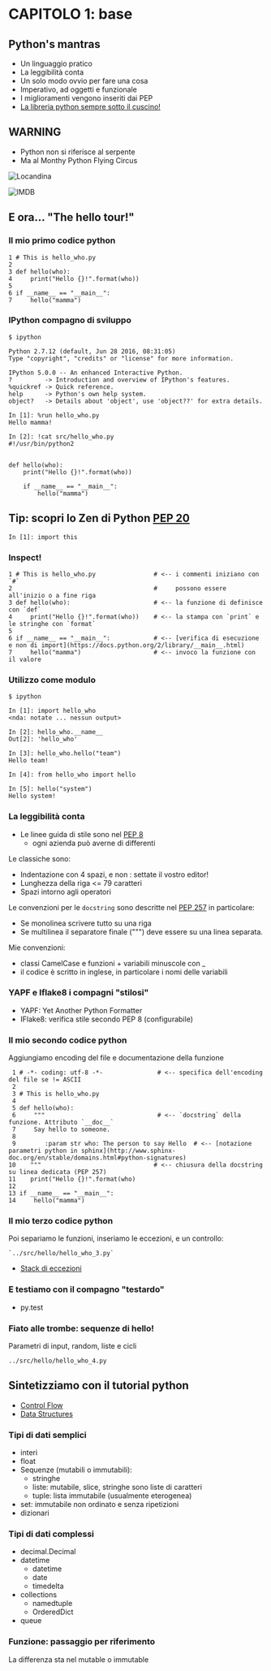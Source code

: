# CAPITOLO 1: base

## Python's mantras

* Un linguaggio pratico
* La leggibilità conta
* Un solo modo ovvio per fare una cosa
* Imperativo, ad oggetti e funzionale
* I miglioramenti vengono inseriti dai PEP
* [La libreria python sempre sotto il cuscino!](https://docs.python.org/2.7/library/)

## WARNING

* Python non si riferisce al serpente
* Ma al Monthy Python Flying Circus

![Locandina](https://upload.wikimedia.org/wikipedia/en/c/cd/Monty_Python's_Flying_Circus_Title_Card.png)

![IMDB](http://ia.media-imdb.com/images/M/MV5BMTIxMDI1MTgzMl5BMl5BanBnXkFtZTcwNzEyMjc2MQ@@._V1_CR0,30,250,141_AL_UX477_CR0,0,477,268_AL_.jpg)

## E ora... "The hello tour!"

### Il mio primo codice python

    1 # This is hello_who.py
    2
    3 def hello(who):
    4     print("Hello {}!".format(who))
    5
    6 if __name__ == "__main__":
    7     hello("mamma")

### IPython compagno di sviluppo

    $ ipython

    Python 2.7.12 (default, Jun 28 2016, 08:31:05)
    Type "copyright", "credits" or "license" for more information.

    IPython 5.0.0 -- An enhanced Interactive Python.
    ?         -> Introduction and overview of IPython's features.
    %quickref -> Quick reference.
    help      -> Python's own help system.
    object?   -> Details about 'object', use 'object??' for extra details.

    In [1]: %run hello_who.py
    Hello mamma!

    In [2]: !cat src/hello_who.py
    #!/usr/bin/python2


    def hello(who):
        print("Hello {}!".format(who))

        if __name__ == "__main__":
            hello("mamma")


## Tip: scopri lo Zen di Python [PEP 20](https://www.python.org/dev/peps/pep-0020/)

    In [1]: import this


### Inspect!

    1 # This is hello_who.py                # <-- i commenti iniziano con `#`
    2                                       #     possono essere all'inizio o a fine riga
    3 def hello(who):                       # <-- la funzione di definisce con `def`
    4     print("Hello {}!".format(who))    # <-- la stampa con `print` e le stringhe con `format`
    5
    6 if __name__ == "__main__":            # <-- [verifica di esecuzione e non di import](https://docs.python.org/2/library/__main__.html)
    7     hello("mamma")                    # <-- invoco la funzione con il valore

### Utilizzo come modulo

    $ ipython

    In [1]: import hello_who
    <nda: notate ... nessun output>

    In [2]: hello_who.__name__
    Out[2]: 'hello_who'

    In [3]: hello_who.hello("team")
    Hello team!

    In [4]: from hello_who import hello

    In [5]: hello("system")
    Hello system!


### La leggibilità conta

* Le linee guida di stile sono nel [PEP 8](https://www.python.org/dev/peps/pep-0008/)
  * ogni azienda può averne di differenti

Le classiche sono:

* Indentazione con 4 spazi, e non <TAB>: settate il vostro editor!
* Lunghezza della riga <= 79 caratteri
* Spazi intorno agli operatori

Le convenzioni per le `docstring` sono descritte nel [PEP 257](https://www.python.org/dev/peps/pep-0257)
in particolare:

* Se monolinea scrivere tutto su una riga
* Se multilinea il separatore finale (""") deve essere su una linea separata.

Mie convenzioni:

* classi CamelCase e funzioni + variabili minuscole con _
* il codice è scritto in inglese, in particolare i nomi delle variabili

### YAPF e Iflake8 i compagni "stilosi"

* YAPF: Yet Another Python Formatter
* IFlake8: verifica stile secondo PEP 8 (configurabile)

### Il mio secondo codice python

Aggiungiamo encoding del file e documentazione della funzione

     1 # -*- coding: utf-8 -*-               # <-- specifica dell'encoding del file se != ASCII
     2
     3 # This is hello_who.py
     4
     5 def hello(who):
     6     """                               # <-- `docstring` della funzione. Attributo `__doc__`
     7     Say hello to someone.
     8
     9        :param str who: The person to say Hello  # <-- [notazione parametri python in sphinx](http://www.sphinx-doc.org/en/stable/domains.html#python-signatures)
    10    """                               # <-- chiusura della docstring su linea dedicata (PEP 257)
    11    print("Hello {}!".format(who)
    12
    13 if __name__ == "__main__":
    14     hello("mamma")


### Il mio terzo codice python

Poi separiamo le funzioni, inseriamo le eccezioni, e un controllo:

    `../src/hello/hello_who_3.py`

* [Stack di eccezioni](https://docs.python.org/2.7/library/exceptions.html#exception-hierarchy)

### E testiamo con il compagno "testardo"

* py.test

### Fiato alle trombe: sequenze di hello!

Parametri di input, random, liste e cicli

    ../src/hello/hello_who_4.py

## Sintetizziamo con il tutorial python

* [Control Flow](https://docs.python.org/2/tutorial/controlflow.html)
* [Data Structures](https://docs.python.org/2/tutorial/datastructures.html)

### Tipi di dati semplici

* interi
* float
* Sequenze (mutabili o immutabili):
    * stringhe
    * liste: mutabile, slice, stringhe sono liste di caratteri
    * tuple: lista immutabile (usualmente eterogenea)
* set: immutabile non ordinato e senza ripetizioni
* dizionari

### Tipi di dati complessi

* decimal.Decimal
* datetime
    * datetime
    * date
    * timedelta
* collections
    * namedtuple
    * OrderedDict
* queue

### Funzione: passaggio per riferimento

La differenza sta nel mutable o immutable
